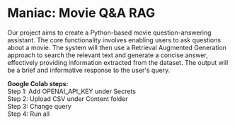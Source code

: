 # Maniac: Movie Q&A RAG
Our project aims to create a Python-based movie question-answering assistant. The core functionality involves enabling users to ask questions about a movie. The system will then use a Retrieval Augmented Generation approach to search the relevant text and generate a concise answer, effectively providing information extracted from the dataset. The output will be a brief and informative response to the user's query.

<b> Google Colab steps: </b> <br>
Step 1: Add OPENAI_API_KEY under Secrets <br>
Step 2: Upload CSV under Content folder <br>
Step 3: Change query <br>
Step 4: Run all
